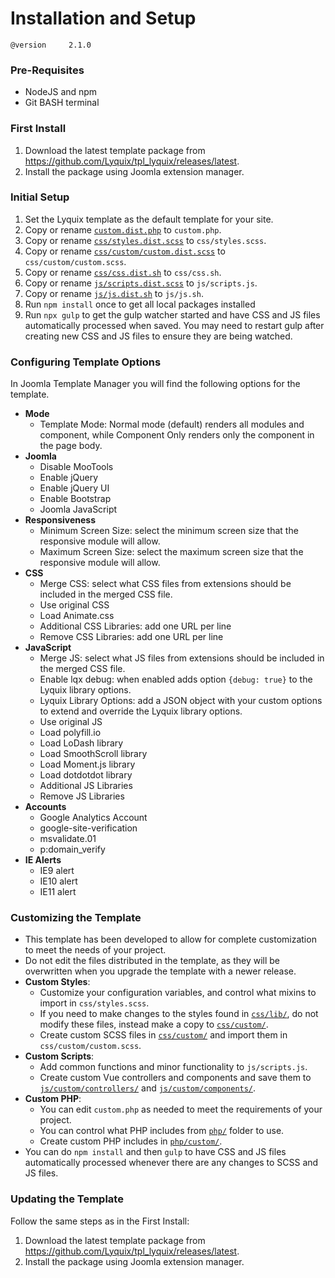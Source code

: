 # Installation and Setup

`@version     2.1.0`

### Pre-Requisites

  * NodeJS and npm
  * Git BASH terminal

### First Install

  1. Download the latest template package from https://github.com/Lyquix/tpl_lyquix/releases/latest.
  2. Install the package using Joomla extension manager.

### Initial Setup

  1. Set the Lyquix template as the default template for your site.
  2. Copy or rename [`custom.dist.php`](../custom.dist.php) to `custom.php`.
  3. Copy or rename [`css/styles.dist.scss`](../css/styles.dist.scss) to `css/styles.scss`.
  4. Copy or rename [`css/custom/custom.dist.scss`](../css/custom/custom.dist.scss) to `css/custom/custom.scss`.
  5. Copy or rename [`css/css.dist.sh`](../css/css.dist.sh) to `css/css.sh`.
  6. Copy or rename [`js/scripts.dist.scss`](../js/scripts.dist.scss) to `js/scripts.js`.
  7. Copy or rename [`js/js.dist.sh`](../js/js.dist.sh) to `js/js.sh`.
  8. Run `npm install` once to get all local packages installed
  9. Run `npx gulp` to get the gulp watcher started and have CSS and JS files automatically processed when saved. You may need to restart gulp after creating new CSS and JS files to ensure they are being watched.

### Configuring Template Options

In Joomla Template Manager you will find the following options for the template.

  * **Mode**
    * Template Mode: Normal mode (default) renders all modules and component, while Component Only renders only the component in the page body.
  * **Joomla**
    * Disable MooTools
    * Enable jQuery
    * Enable jQuery UI
    * Enable Bootstrap
    * Joomla JavaScript
  * **Responsiveness**
    * Minimum Screen Size: select the minimum screen size that the responsive module will allow.
    * Maximum Screen Size: select the maximum screen size that the responsive module will allow.
  * **CSS**
    * Merge CSS: select what CSS files from extensions should be included in the merged CSS file.
    * Use original CSS
    * Load Animate.css
    * Additional CSS Libraries: add one URL per line
    * Remove CSS Libraries: add one URL per line
  * **JavaScript**
    * Merge JS: select what JS files from extensions should be included in the merged CSS file.
    * Enable lqx debug: when enabled adds option `{debug: true}` to the Lyquix library options.
    * Lyquix Library Options: add a JSON object with your custom options to extend and override the Lyquix library options.
    * Use original JS
    * Load polyfill.io
    * Load LoDash library
    * Load SmoothScroll library
    * Load Moment.js library
    * Load dotdotdot library
    * Additional JS Libraries
    * Remove JS Libraries
  * **Accounts**
    * Google Analytics Account
    * google-site-verification
    * msvalidate.01
    * p:domain_verify
  * **IE Alerts**
    * IE9 alert
    * IE10 alert
    * IE11 alert

### Customizing the Template

  * This template has been developed to allow for complete customization to meet the needs of your project.
  * Do not edit the files distributed in the template, as they will be overwritten when you upgrade the template with a newer release.
  * **Custom Styles**:
    * Customize your configuration variables, and control what mixins to import in `css/styles.scss`.
    * If you need to make changes to the styles found in [`css/lib/`](../css/lib/), do not modify these files, instead make a copy to [`css/custom/`](../css/custom/).
    * Create custom SCSS files in [`css/custom/`](../css/custom/) and import them in `css/custom/custom.scss`.
  * **Custom Scripts**:
    * Add common functions and minor functionality to `js/scripts.js`.
    * Create custom Vue controllers and components and save them to [`js/custom/controllers/`](../js/custom/controllers/) and [`js/custom/components/`](../js/custom/components/).
  * **Custom PHP**:
    * You can edit `custom.php` as needed to meet the requirements of your project.
    * You can control what PHP includes from [`php/`](../php/) folder to use.
    * Create custom PHP includes in [`php/custom/`](../php/custom/).
  * You can do `npm install` and then `gulp` to have CSS and JS files automatically processed whenever there are any changes to SCSS and JS files.


### Updating the Template

Follow the same steps as in the First Install:

  1. Download the latest template package from https://github.com/Lyquix/tpl_lyquix/releases/latest.
  2. Install the package using Joomla extension manager.
